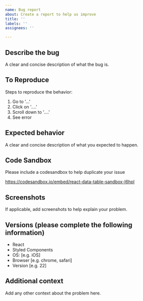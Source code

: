 ```yaml
---
name: Bug report
about: Create a report to help us improve
title: ''
labels: ''
assignees: ''

---
```


## Describe the bug
A clear and concise description of what the bug is.

## To Reproduce
Steps to reproduce the behavior:
1. Go to '...'
2. Click on '....'
3. Scroll down to '....'
4. See error

## Expected behavior
A clear and concise description of what you expected to happen.

## Code Sandbox
Please include a codesandbox to help duplicate your issue

https://codesandbox.io/embed/react-data-table-sandbox-l6hpl

## Screenshots
If applicable, add screenshots to help explain your problem.

## Versions (please complete the following information)
 - React
 - Styled Components
 - OS: [e.g. iOS]
 - Browser [e.g. chrome, safari]
 - Version [e.g. 22]

## Additional context
Add any other context about the problem here.
